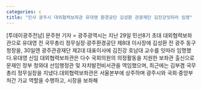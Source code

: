 ```yaml
---
categories: c
title: "인사 광주시 대외협력보좌관 유대영 환경공단 김성환 관광재단 김진강잇따라 임명"
---
```

[투데이광주전남] 문주현 기자 = 광주광역시는 지난 29일 민선8기 초대 대외협력보좌관으로 유대영 전 국무총리 정무실장·광주환경공단 제8대 이사장에 김성환 전 광주 동구청장을, 30일엔 광주관광재단 제2대 대표이사에 김진강 호남대 교수를 잇따라 임명했다.유대영 신임 대외협력보좌관은 다수 국회의원의 의정활동을 지원한 보좌관 출신으로 문재인 정부 청와대 선임행정관 및 자치발전비서관을 역임했으며, 최근에는 김부겸 국무총리 정무실장을 지냈다.대외협력보좌관은 서울본부에 상주하며 광주시와 국회·중앙부처간 가교 역할을 수행하고, 시장을 보좌해